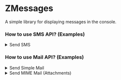 # ZMessages
A simple library for displaying messages in the console.

### How to use SMS API? (Examples)
<details>
<summary> 
Send SMS
</summary>

Methods: POST

Path:  /zmessages/api/sms

Request Body:
```json
{
  "sender_name" : "XINDUS",
  "phone_prefix" : "+91",
  "phone_number" : "988DDD7XXX",
  "content" : "126665 is your Xindus OTP for transacting on our platform, do not sharing your OPT with anyone and take entire responsibility for the current transaction."
}
```
Success Response: 200 OK
```json
{
  "status": "ok",
  "code": "200 OK",
  "description": "Operation Completed Successfully!",
  "data": [
    "OK"
  ]
}
```
</details>


### How to use Mail API? (Examples)
<details>
<summary> 
Send Simple Mail
</summary>

Methods: POST

Path:  /zmessages/api/mail

Request Body:
```json
{
  "from_address" : "madan@xindus.net",
  "to_address_list" : ["madan@xindus.net"],
  "cc_address_list" : ["madan@xindus.net"],
  "bcc_address_list" : ["madan@xindus.net"],
  "subject" : "Mail Test",
  "msg_body" : "Mail Sent from ZMessages API"
}
```
Success Response: 200 OK
```json
{
  "status": "ok",
  "code": "200 OK",
  "description": "Operation Completed Successfully!",
  "data": [
    "Mail Sent Successfully..."
  ]
}
```
</details>



<details>
<summary> 
Send MIME Mail (Attachments)
</summary>

Methods: POST

Path:  /zmessages/api/mail/base64

Request Body:
```json
{
  "from_address": "madan@xindus.net",
  "to_address_list": [
    "madan@xindus.net"
  ],
  "cc_address_list": [
    "madan.kn@gmail.com"
  ],
  "bcc_address_list": [
    "madan.kn@gmail.com"
  ],
  "subject": "Use ZMessages API - For Sending Emails - Test 2",
  "msg_body": "Mail Sent from ZMessages API -- https://github.com/jayameen/zmessages ",
  "attachment_list": [
    {
      "attachment_name": "postman.png",
      "attachment_base64": "iVBORw0KGgoAAAANSUhEUg=="
    }
  ]
}
```
Success Response: 200 OK
```json
{
  "status": "ok",
  "code": "200 OK",
  "description": "Operation Completed Successfully!",
  "data": [
    "Mail Sent Successfully..."
  ]
}
```
</details>
